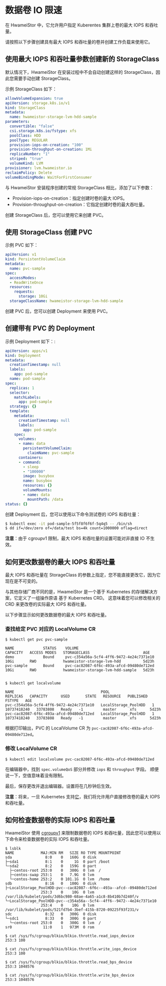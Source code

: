 # 数据卷 IO 限速

在 HwameiStor 中，它允许用户指定 Kuberentes 集群上卷的最大 IOPS 和吞吐量。

请按照以下步骤创建具有最大 IOPS 和吞吐量的卷并创建工作负载来使用它。

## 使用最大 IOPS 和吞吐量参数创建新的 StorageClass

默认情况下，HwameiStor 在安装过程中不会自动创建这样的 StorageClass，因此您需要手动创建 StorageClass。

示例 StorageClass 如下：

```yaml
allowVolumeExpansion: true
apiVersion: storage.k8s.io/v1
kind: StorageClass
metadata:
  name: hwameistor-storage-lvm-hdd-sample
parameters:
  convertible: "false"
  csi.storage.k8s.io/fstype: xfs
  poolClass: HDD
  poolType: REGULAR
  provision-iops-on-creation: "100"
  provision-throughput-on-creation: 1Mi
  replicaNumber: "1"
  striped: "true"
  volumeKind: LVM
provisioner: lvm.hwameistor.io
reclaimPolicy: Delete
volumeBindingMode: WaitForFirstConsumer
```

与 HwameiStor 安装程序创建的常规 StorageClass 相比，添加了以下参数：

- Provision-iops-on-creation：指定创建时卷的最大 IOPS。
- Provision-throughput-on-creation：它指定创建时卷的最大吞吐量。

创建 StorageClass 后，您可以使用它来创建 PVC。

## 使用 StorageClass 创建 PVC

示例 PVC 如下：

```yaml
apiVersion: v1
kind: PersistentVolumeClaim
metadata:
  name: pvc-sample
spec:
  accessModes:
  - ReadWriteOnce
  resources:
    requests:
      storage: 10Gi
  storageClassName: hwameistor-storage-lvm-hdd-sample
```

创建 PVC 后，您可以创建 Deployment 来使用 PVC。

## 创建带有 PVC 的 Deployment

示例 Deployment 如下：:

```yaml
apiVersion: apps/v1
kind: Deployment
metadata:
  creationTimestamp: null
  labels:
    app: pod-sample
  name: pod-sample
spec:
  replicas: 1
  selector:
    matchLabels:
      app: pod-sample
  strategy: {}
  template:
    metadata:
      creationTimestamp: null
      labels:
        app: pod-sample
    spec:
      volumes:
      - name: data
        persistentVolumeClaim:
          claimName: pvc-sample
      containers:
      - command:
        - sleep
        - "100000"
        image: busybox
        name: busybox
        resources: {}
        volumeMounts:
        - name: data
          mountPath: /data
status: {}
```

创建 Deployment 后，您可以使用以下命令测试卷的 IOPS 和吞吐量：

```bash
$ kubectl exec -it pod-sample-5f5f8f6f6f-5q4q5 -- /bin/sh
$ dd if=/dev/zero of=/data/test bs=4k count=1000000 oflag=direct
```

**注意**：由于 cgroupv1 限制，最大 IOPS 和吞吐量的设置可能对非直接 IO 不生效。

## 如何更改数据卷的最大 IOPS 和吞吐量

最大 IOPS 和吞吐量在 StorageClass 的参数上指定，您不能直接更改它，因为它现在是不可变的。

与其他存储厂商不同的是，HwameiStor 是一个基于 Kubernetes 的存储解决方案，它定义了一组操作原语
基于 Kubernetes CRD。 这意味着您可以修改相关的 CRD 来更改卷的实际最大 IOPS 和吞吐量。

以下步骤显示如何更改数据卷的最大 IOPS 和吞吐量。

### 查找给定 PVC 对应的 LocalVolume CR

```console
$ kubectl get pvc pvc-sample

NAME             STATUS    VOLUME                                     CAPACITY   ACCESS MODES   STORAGECLASS                        AGE
demo             Bound     pvc-c354a56a-5cf4-4ff6-9472-4e24c7371e10   10Gi       RWO            hwameistor-storage-lvm-hdd          5d23h
pvc-sample       Bound     pvc-cac82087-6f6c-493a-afcd-09480de712ed   10Gi       RWO            hwameistor-storage-lvm-hdd-sample   5d23h


$ kubectl get localvolume

NAME                                       POOL                   REPLICAS   CAPACITY      USED       STATE   RESOURCE   PUBLISHED   FSTYPE   AGE
pvc-c354a56a-5cf4-4ff6-9472-4e24c7371e10   LocalStorage_PoolHDD   1          10737418240   33783808   Ready   -1         master      xfs      5d23h
pvc-cac82087-6f6c-493a-afcd-09480de712ed   LocalStorage_PoolHDD   1          10737418240   33783808   Ready   -1         master      xfs      5d23h
```

根据打印输出，PVC 的 LocalVolume CR 为 `pvc-cac82087-6f6c-493a-afcd-09480de712ed`。

### 修改 LocalVolume CR

```
$ kubectl edit localvolume pvc-cac82087-6f6c-493a-afcd-09480de712ed
```

在编辑器中，找到 `spec.volumeQoS` 部分并修改 `iops` 和 `throughput` 字段。 顺便说一下，空值意味着没有限制。

最后，保存更改并退出编辑器。设置将在几秒钟后生效。

**注意**：将来，一旦 Kubernetes 支持[它](https://github.com/kubernetes/enhancements/tree/master/keps/sig-storage/3751-volume-attributes-class#motivation)，我们将允许用户直接修改卷的最大 IOPS 和吞吐量。

## 如何检查数据卷的实际 IOPS 和吞吐量

HwameiStor 使用 [cgroupv1](https://www.kernel.org/doc/Documentation/cgroup-v1/blkio-controller.txt)
来限制数据卷的 IOPS 和吞吐量，因此您可以使用以下命令来检查数据卷的实际 IOPS 和吞吐量。

```
$ lsblk
NAME            MAJ:MIN RM   SIZE RO TYPE MOUNTPOINT
sda               8:0    0   160G  0 disk
├─sda1            8:1    0     1G  0 part /boot
└─sda2            8:2    0   159G  0 part
  ├─centos-root 253:0    0   300G  0 lvm  /
  ├─centos-swap 253:1    0   7.9G  0 lvm
  └─centos-home 253:2    0 101.1G  0 lvm  /home
sdb               8:16   0   100G  0 disk
├─LocalStorage_PoolHDD-pvc--cac82087--6f6c--493a--afcd--09480de712ed
                253:3    0    10G  0 lvm  /var/lib/kubelet/pods/3d6bc980-68ae-4a65-a1c8-8b410b7d240f/v
└─LocalStorage_PoolHDD-pvc--c354a56a--5cf4--4ff6--9472--4e24c7371e10
                253:4    0    10G  0 lvm  /var/lib/kubelet/pods/521fd7b4-3bef-415b-8720-09225f93f231/v
sdc               8:32   0   300G  0 disk
└─sdc1            8:33   0   300G  0 part
  └─centos-root 253:0    0   300G  0 lvm  /
sr0              11:0    1   973M  0 rom

$ cat /sys/fs/cgroup/blkio/blkio.throttle.read_iops_device
253:3 100

$ cat /sys/fs/cgroup/blkio/blkio.throttle.write_iops_device
253:3 100

$ cat /sys/fs/cgroup/blkio/blkio.throttle.read_bps_device
253:3 1048576

$ cat /sys/fs/cgroup/blkio/blkio.throttle.write_bps_device
253:3 1048576
```
